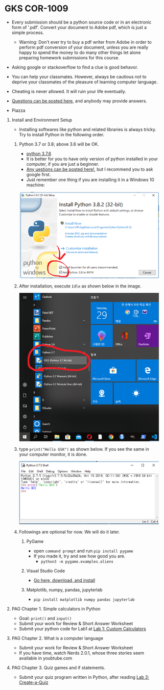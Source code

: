 # GKS COR-1009

- Every submission should be a python source code or in an electronic form of '.pdf'. Convert your document to Adobe pdf, which is just a simple process.
    - Warning: Don't ever try to buy a pdf writer from Adobe in order to perform pdf conversion of your document, unless you are really happy to spend the money to do many other things let alone preparing homework submissions for this course.

- Asking google or stackoverflow to find a clue is good behavor. 
- You can help your classmates. However, always be cautious not to deprive your classmates of the pleasure of learning computer language.
- Cheating is never allowed. It will ruin your life eventually. 

- [Questions can be posted here](https://github.com/yongduek/cor1009/issues), and anybody may provide answers.
- Piazza

1. Install and Environment Setup
    - Installing softwares like python and related libraries is always tricky. Try to install Python in the following order.
    1. Python 3.7 or 3.8; above 3.6 will be OK.
        - [python 3.7.6](https://www.python.org/downloads/release/python-376/)
        - It is better for you to have only version of python installed in your computer, if you are just a beginner.
        - [Any uestions can be posted here!](https://github.com/yongduek/cor1009/issues), but I recommend you to ask google first.
        - Just remember one thing if you are installing it in a Windows 10 machine:

        ![Click BOTH of the buttons](https://github.com/yongduek/cor1009/blob/master/etc/python-install.png)

    1. After installation, execute `Idle` as shown below in the image.

        ![Run Idle](https://github.com/yongduek/cor1009/blob/master/etc/idle_run.png)

    1. type `print("Hello GSK")` as shown below. If you see the same in your computer monitor, it is done.

        ![Run Idle](https://github.com/yongduek/cor1009/blob/master/etc/idle_hello.png)


    1. Followings are optional for now. We will do it later.
        
        1. PyGame
            - open `command prompt` and run `pip install pygame`
            - If you made it, try and see how good you are.
                - `python3 -m pygame.examples.aliens`

        1. Visual Studio Code
            - [Go here, download, and install](https://code.visualstudio.com/)

        1. Matplotlib, numpy, pandas, jupyterlab
            - `pip install matplotlib numpy pandas jupyterlab`

2. PAG Chapter 1. Simple calculators in Python
    - Goal: `print()` and `input()`
    - Submit your work for Review & Short Answer Worksheet
    - Submit your python code for Lab1 at [Lab 1: Custom Calculators](http://programarcadegames.com/index.php?chapter=lab_calculator&lang=en)

3. PAG Chapter 2. What is a computer language
    - Submit your work for Review & Short Answer Worksheet
    - If you have time, watch Nerds 2.0.1, whose three stories seem available in youbtube.com
    
4. PAG Chapter 3. Quiz games and if statements.
    - Submit your quiz program written in Python, after reading [Lab 3: Create-a-Quiz](http://programarcadegames.com/index.php?chapter=lab_create_a_quiz&lang=en)
    
